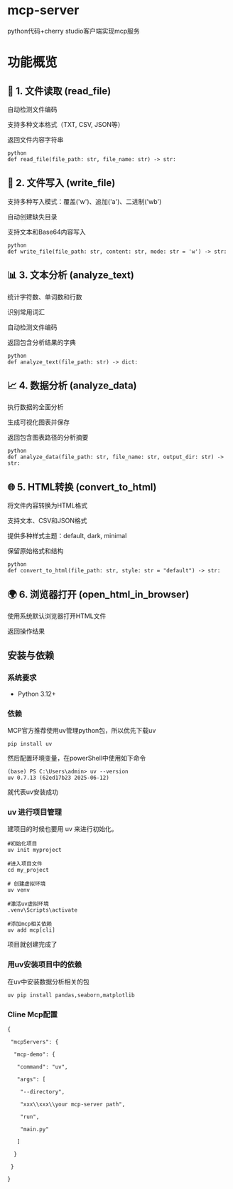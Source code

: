# mcp-server
python代码+cherry studio客户端实现mcp服务

# 功能概览

## 📄 1. 文件读取 (read_file)

自动检测文件编码

支持多种文本格式（TXT, CSV, JSON等）

返回文件内容字符串

```
python
def read_file(file_path: str, file_name: str) -> str:
```

## 💾 2. 文件写入 (write_file)

支持多种写入模式：覆盖('w')、追加('a')、二进制('wb')

自动创建缺失目录

支持文本和Base64内容写入

```
python
def write_file(file_path: str, content: str, mode: str = 'w') -> str:
```

## 📊 3. 文本分析 (analyze_text)

统计字符数、单词数和行数

识别常用词汇

自动检测文件编码

返回包含分析结果的字典

```
python
def analyze_text(file_path: str) -> dict:
```

## 📈 4. 数据分析 (analyze_data)

执行数据的全面分析

生成可视化图表并保存

返回包含图表路径的分析摘要

```
python
def analyze_data(file_path: str, file_name: str, output_dir: str) -> str:
```

## 🌐 5. HTML转换 (convert_to_html)

将文件内容转换为HTML格式

支持文本、CSV和JSON格式

提供多种样式主题：default, dark, minimal

保留原始格式和结构

```
python
def convert_to_html(file_path: str, style: str = "default") -> str:
```

## 🌍 6. 浏览器打开 (open_html_in_browser)

使用系统默认浏览器打开HTML文件

返回操作结果

## 安装与依赖

### 系统要求

- Python 3.12+

### 依赖

MCP官方推荐使用uv管理python包，所以优先下载uv

```
pip install uv
```

然后配置环境变量，在powerShell中使用如下命令

```
(base) PS C:\Users\admin> uv --version
uv 0.7.13 (62ed17b23 2025-06-12)
```

就代表uv安装成功

### uv 进行项目管理

建项目的时候也要用 uv 来进行初始化。

```
#初始化项目
uv init myproject
```

```
#进入项目文件
cd my_project

# 创建虚拟环境
uv venv

#激活uv虚拟环境
.venv\Scripts\activate

#添加mcp相关依赖
uv add mcp[cli]
```

项目就创建完成了

### 用uv安装项目中的依赖

在uv中安装数据分析相关的包

```
uv pip install pandas,seaborn,matplotlib
```

### Cline Mcp配置

```
{

 "mcpServers": {

  "mcp-demo": {

   "command": "uv",

   "args": [

    "--directory",

    "xxx\\xxx\\your mcp-server path",

    "run",

    "main.py"

   ]

  }

 }

}
```

